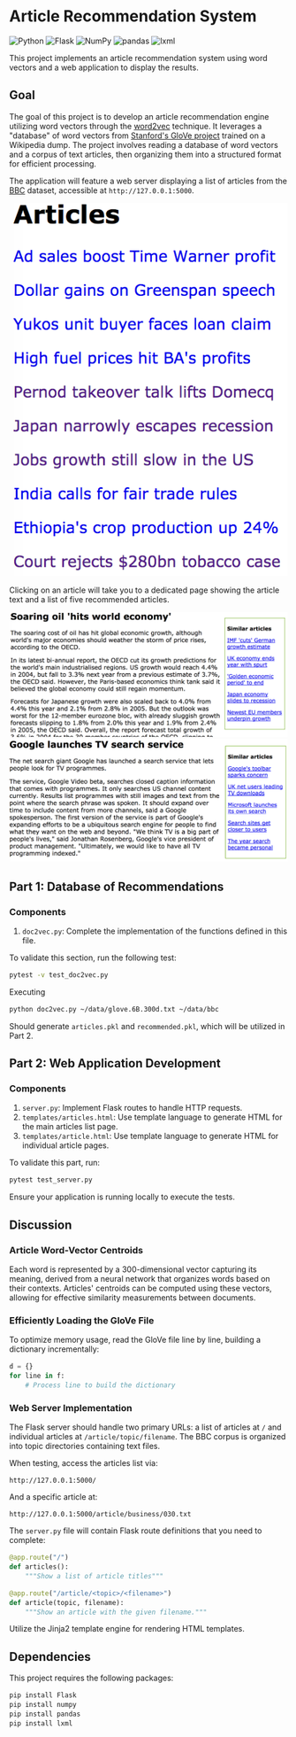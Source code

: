 # Article Recommendation System

![Python](https://img.shields.io/badge/Python-blue)
![Flask](https://img.shields.io/badge/Flask-orange)
![NumPy](https://img.shields.io/badge/NumPy-red)
![pandas](https://img.shields.io/badge/pandas-green)
![lxml](https://img.shields.io/badge/lxml-lightgrey)

This project implements an article recommendation system using word vectors and a web application to display the results.

## Goal

The goal of this project is to develop an article recommendation engine utilizing word vectors through the [word2vec](http://arxiv.org/pdf/1301.3781.pdf) technique. It leverages a "database" of word vectors from [Stanford's GloVe project](https://nlp.stanford.edu/projects/glove/) trained on a Wikipedia dump. The project involves reading a database of word vectors and a corpus of text articles, then organizing them into a structured format for efficient processing.

The application will feature a web server displaying a list of articles from the [BBC](http://mlg.ucd.ie/datasets/bbc.html) dataset, accessible at `http://127.0.0.1:5000`.

![Articles List](./figures/articles.png)

Clicking on an article will take you to a dedicated page showing the article text and a list of five recommended articles.

![Article Page](./figures/article1.png)
![Article Recommendations](./figures/article2.png)

## Part 1: Database of Recommendations

### Components

1. `doc2vec.py`: Complete the implementation of the functions defined in this file.

To validate this section, run the following test:

```bash
pytest -v test_doc2vec.py
```

Executing

```bash
python doc2vec.py ~/data/glove.6B.300d.txt ~/data/bbc
```

Should generate `articles.pkl` and `recommended.pkl`, which will be utilized in Part 2.

## Part 2: Web Application Development

### Components

1. `server.py`: Implement Flask routes to handle HTTP requests.
2. `templates/articles.html`: Use template language to generate HTML for the main articles list page.
3. `templates/article.html`: Use template language to generate HTML for individual article pages.

To validate this part, run:

```bash
pytest test_server.py
```

Ensure your application is running locally to execute the tests.

## Discussion

### Article Word-Vector Centroids

Each word is represented by a 300-dimensional vector capturing its meaning, derived from a neural network that organizes words based on their contexts. Articles' centroids can be computed using these vectors, allowing for effective similarity measurements between documents.

### Efficiently Loading the GloVe File

To optimize memory usage, read the GloVe file line by line, building a dictionary incrementally:

```python
d = {}
for line in f:
    # Process line to build the dictionary
```

### Web Server Implementation

The Flask server should handle two primary URLs: a list of articles at `/` and individual articles at `/article/topic/filename`. The BBC corpus is organized into topic directories containing text files.

When testing, access the articles list via:

```
http://127.0.0.1:5000/
```

And a specific article at:

```
http://127.0.0.1:5000/article/business/030.txt
```

The `server.py` file will contain Flask route definitions that you need to complete:

```python
@app.route("/")
def articles():
    """Show a list of article titles"""
```

```python
@app.route("/article/<topic>/<filename>")
def article(topic, filename):
    """Show an article with the given filename."""
```

Utilize the Jinja2 template engine for rendering HTML templates.

## Dependencies

This project requires the following packages:

```bash
pip install Flask
pip install numpy
pip install pandas
pip install lxml
```
